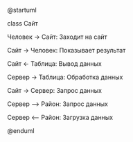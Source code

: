 @startuml

class Сайт

Человек -> Сайт: Заходит на сайт 

Сайт -> Человек: Показывает результат

Сайт <- Таблица: Вывод данных

Сервер -> Таблица: Обработка данных

Сайт -> Сервер: Запрос данных

Сервер --> Район: Запрос данных

Сервер <-- Район: Загрузка данных

@enduml